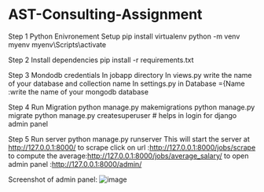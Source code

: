 # AST-Consulting-Assignment

Step 1 Python Enivronement Setup
pip install virtualenv 
python -m venv myenv
myenv\Scripts\activate

Step 2 Install dependencies
pip install -r requirements.txt

Step 3 Mondodb credentials
In jobapp directory
In views.py write the name of your database and collection name
In settings.py in Database ={Name :write the name of your mongodb database

Step 4 Run Migration
python manage.py makemigrations
python manage.py migrate
python manage.py createsuperuser # helps in login for django admin panel

Step 5 Run server
python manage.py runserver
This will start the server at  http://127.0.0.1:8000/
to scrape click on url :http://127.0.0.1:8000/jobs/scrape
to compute the average:http://127.0.0.1:8000/jobs/average_salary/
to open admin panel :http://127.0.0.1:8000/admin/

Screenshot of admin panel:
![image](https://github.com/Kritikasetia/AST-Consulting-Assignment/assets/79091276/960afa6e-a0a3-4ecb-81ec-bbb6ddcef411)


 
